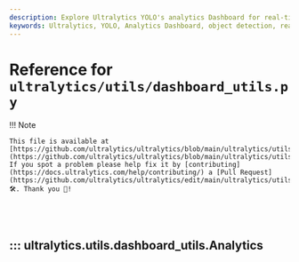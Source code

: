 ```yaml
---
description: Explore Ultralytics YOLO's analytics Dashboard for real-time analytics for prediction and tracking alongside visualize inference data directly.
keywords: Ultralytics, YOLO, Analytics Dashboard, object detection, real-time tracking, machine learning, exercise counting, AI fitness, computer vision, gym workout analysis, YOLOv8, artificial intelligence, fitness technology
---
```


# Reference for `ultralytics/utils/dashboard_utils.py`

!!! Note

    This file is available at [https://github.com/ultralytics/ultralytics/blob/main/ultralytics/utils/dashboard_utils.py](https://github.com/ultralytics/ultralytics/blob/main/ultralytics/utils/dashboard_utils.py). If you spot a problem please help fix it by [contributing](https://docs.ultralytics.com/help/contributing/) a [Pull Request](https://github.com/ultralytics/ultralytics/edit/main/ultralytics/utils/dashboard_utils.py) 🛠️. Thank you 🙏!

<br><br>

## ::: ultralytics.utils.dashboard_utils.Analytics

<br><br>
